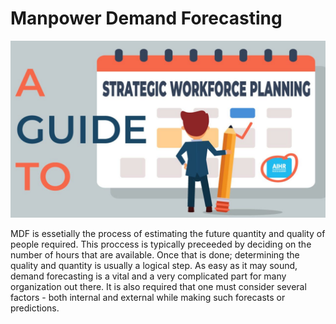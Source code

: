 # Manpower Demand Forecasting

<img src="MDF.jpg"
     alt="Manpower-Demand-Forecasting"
     style="float: center; margin-right: 10px;" />

MDF is essetially the process of estimating the future quantity and quality of people required. This proccess is typically preceeded by deciding on the number of hours that are available. Once that is done; determining the quality and quantity is usually a logical step. As easy as it may sound, demand forecasting is a vital and a very complicated part for many organization out there. It is also required that one must consider several factors - both internal and external while making such forecasts or predictions.
